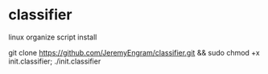 # classifier
linux organize script install

git clone https://github.com/JeremyEngram/classifier.git && sudo chmod +x init.classifier; ./init.classifier 
